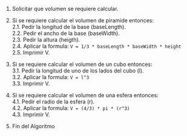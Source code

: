 1. Solicitar que volumen se requiere calcular.
2. Si se requiere calcular el volumen de piramide entonces: <br>
   2.1. Pedir la longitud de la base (baseLength).   
   2.2. Pedir el ancho de la base (baseWidth).   
   2.3. Pedir la altura (heigth).   
   2.4. Aplicar la formula: ``` V = 1/3 * baseLength * baseWidth * height ```<br>
   2.5. Imprimir V.

3. Si se requiere calcular el volumen de un cubo entonces: <br>
   3.1. Pedir la longitud de uno de los lados del cubo (l).   
   3.2. Aplicar la formula: ``` V = l^3 ```<br>
   3.3. Imprimir V.

4. Si se requiere calcular el volumen de una esfera entonces: <br>
   4.1. Pedir el radio de la esfera (r). <br>
   4.2. Aplicar la formula: ``` V = (4/3) * pi * (r^3) ```<br>
   4.3. Imprimir V.
5. Fin del Algoritmo
